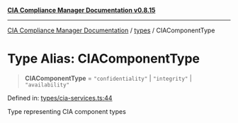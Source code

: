 [**CIA Compliance Manager Documentation v0.8.15**](../../README.md)

***

[CIA Compliance Manager Documentation](../../modules.md) / [types](../README.md) / CIAComponentType

# Type Alias: CIAComponentType

> **CIAComponentType** = `"confidentiality"` \| `"integrity"` \| `"availability"`

Defined in: [types/cia-services.ts:44](https://github.com/Hack23/cia-compliance-manager/blob/50a3bb1fa64948444e36c06fee075b5043350db0/src/types/cia-services.ts#L44)

Type representing CIA component types
